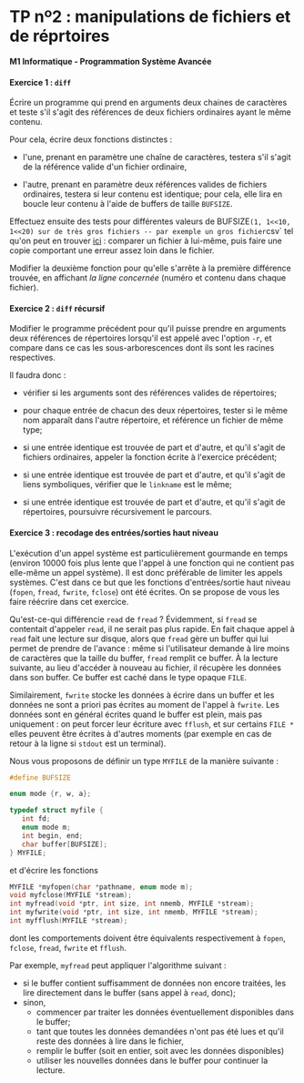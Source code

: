 TP nº2 : manipulations de fichiers et de réprtoires
==================

**M1 Informatique - Programmation Système Avancée**

#### Exercice 1 : `diff`

Écrire un programme qui prend en arguments deux chaines de caractères
et teste s'il s'agit des références de deux fichiers ordinaires ayant 
le même contenu.

Pour cela, écrire deux fonctions distinctes :

* l'une, prenant en paramètre une chaîne de caractères, testera s'il
  s'agit de la référence valide d'un fichier ordinaire,

* l'autre, prenant en paramètre deux références valides de fichiers
  ordinaires, testera si leur contenu est identique; pour cela, elle
  lira en boucle leur contenu à l'aide de buffers de taille `BUFSIZE`.

Effectuez ensuite des tests pour différentes valeurs de BUFSIZE` (1,
1<<10, 1<<20) sur de très gros fichiers -- par exemple un gros fichier `csv` 
tel qu'on peut en trouver
[ici](https://www.data.gouv.fr/fr/datasets/parcoursup-2021-voeux-de-poursuite-detudes-et-de-reorientation-dans-lenseignement-superieur-et-reponses-des-etablissements/) : comparer un fichier à lui-même, puis faire une copie comportant 
une erreur assez loin dans le fichier.

Modifier la deuxième fonction pour qu'elle s'arrête à la première
différence trouvée, en affichant *la ligne concernée* (numéro et contenu
dans chaque fichier). 


#### Exercice 2 : `diff` récursif

Modifier le programme précédent pour qu'il puisse prendre en arguments
deux références de répertoires lorsqu'il est appelé avec l'option `-r`,
et compare dans ce cas les sous-arborescences dont ils sont les racines
respectives.

Il faudra donc :

* vérifier si les arguments sont des références valides de répertoires;

* pour chaque entrée de chacun des deux répertoires, tester si le même
  nom apparaît dans l'autre répertoire, et référence un fichier de même
  type;

* si une entrée identique est trouvée de part et d'autre, et qu'il s'agit
  de fichiers ordinaires, appeler la fonction écrite à l'exercice
  précédent;

* si une entrée identique est trouvée de part et d'autre, et qu'il s'agit
  de liens symboliques, vérifier que le `linkname` est le même;

* si une entrée identique est trouvée de part et d'autre, et qu'il s'agit
  de répertoires, poursuivre récursivement le parcours.


#### Exercice 3 : recodage des entrées/sorties haut niveau

L'exécution d'un appel système est particulièrement gourmande en temps
(environ 10000 fois plus lente que l'appel à une fonction qui ne contient
pas elle-même un appel système). Il est donc préférable de limiter les
appels systèmes. C'est dans ce but que les fonctions d'entrées/sortie
haut niveau (`fopen`, `fread`, `fwrite`, `fclose`) ont été écrites. On se
propose de vous les faire réécrire dans cet exercice.

Qu'est-ce-qui différencie `read` de `fread` ? Évidemment, si `fread`
se contentait d'appeler `read`, il ne serait pas plus rapide. En fait
chaque appel à `read` fait une lecture sur disque, alors que `fread`
gère un buffer qui lui permet de prendre de l'avance : même si
l'utilisateur demande à lire moins de caractères que la taille du
buffer, `fread` remplit ce buffer. À la lecture suivante, au lieu
d'accéder à nouveau au fichier, il récupère les données dans son
buffer. Ce buffer est caché dans le type opaque `FILE`.

Similairement, `fwrite` stocke les données
à écrire dans un buffer et les données ne sont a priori pas écrites
au moment de l'appel à `fwrite`. Les données sont en général écrites
quand le buffer est plein, mais pas uniquement : on peut forcer leur
écriture avec `fflush`, et sur certains `FILE *` elles peuvent être
écrites à d'autres moments (par exemple en cas de retour à la ligne si
`stdout` est un terminal).

Nous vous proposons de définir un type `MYFILE` de la manière suivante :

```C
#define BUFSIZE

enum mode {r, w, a};

typedef struct myfile {
   int fd;
   enum mode m;
   int begin, end;
   char buffer[BUFSIZE];
} MYFILE;
```

et d'écrire les fonctions

```C
MYFILE *myfopen(char *pathname, enum mode m);
void myfclose(MYFILE *stream);
int myfread(void *ptr, int size, int nmemb, MYFILE *stream);
int myfwrite(void *ptr, int size, int nmemb, MYFILE *stream);
int myfflush(MYFILE *stream);
```
dont les comportements doivent être équivalents respectivement à `fopen`,
`fclose`, `fread`, `fwrite` et `fflush`.

Par exemple, `myfread` peut appliquer l'algorithme suivant :

* si le buffer contient suffisamment de données non encore traitées,
  les lire directement dans le buffer (sans appel à `read`, donc);
* sinon,
  * commencer par traiter les données éventuellement disponibles dans le buffer;
  * tant que toutes les données demandées n'ont pas été lues et qu'il reste des
    données à lire dans le fichier,
  * remplir le buffer (soit en entier, soit avec les données
    disponibles)
  * utiliser les nouvelles données dans le buffer pour continuer la
    lecture.


